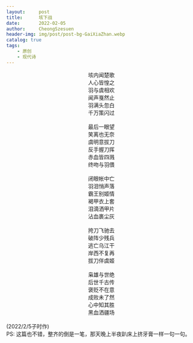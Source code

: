 ```yaml
---
layout:     post
title:      垓下战
date:       2022-02-05
author:     CheongSzesuen
header-img: img/post/post-bg-GaiXiaZhan.webp
catalog: true
tags:
    - 原创
    - 现代诗
---
```

<center>垓内闻楚歌</center>
<center>人心皆惶之</center>
<center>羽与虞相欢</center>
<center>闻声戛然止</center>
<center>羽满头忽白</center>
<center>千万策闪过</center>     
<br>
<center>最后一眼望</center>
<center>笑离也无奈</center>
<center>虞明意拔刀</center>
<center>反手握刀挥</center>
<center>赤血皆四溅</center>
<center>终吻与羽偎</center>
<br>
<center>闭眼帐中亡</center>
<center>羽泪悄声落</center>
<center>霸王别姬情</center>
<center>褐甲衣上套</center>
<center>泪滴洒甲片</center>
<center>沾血裹尘灰</center>
<br>
<center>挎刀飞驰去</center>
<center>破阵少残兵</center>
<center>逃亡乌江干</center>
<center>岸西不复再</center>
<center>拔刀伴虞姬</center>
<br>
<center>枭雄与世绝</center>
<center>后世千古传</center>
<center>褒贬不在意</center>
<center>成败未了然</center>
<center>心中知其胜</center>
<center>黑血洒疆场</center>
<br>
(2022/2/5子时作)
<br>     
PS: 这篇也不错，整齐的倒是一笔，那天晚上半夜趴床上挤牙膏一样一句一句。